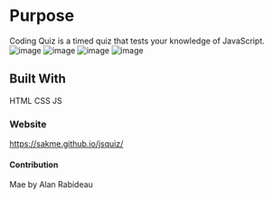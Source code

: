 # Purpose

Coding Quiz is a timed quiz that tests your knowledge of JavaScript.
![image](https://user-images.githubusercontent.com/44481028/142730610-a59d04c9-f206-4441-8c3a-884715ced712.png)
![image](https://user-images.githubusercontent.com/44481028/142730615-7409c63c-07d1-4129-8333-c8d00b66b99c.png)
![image](https://user-images.githubusercontent.com/44481028/142730624-883687d9-bacf-44f7-86c6-59e1231ea575.png)
![image](https://user-images.githubusercontent.com/44481028/142730625-3721c02f-7539-40de-852f-6a0237c1e763.png)




## Built With

HTML
CSS
JS

### Website

https://sakme.github.io/jsquiz/

#### Contribution

Mae by Alan Rabideau
